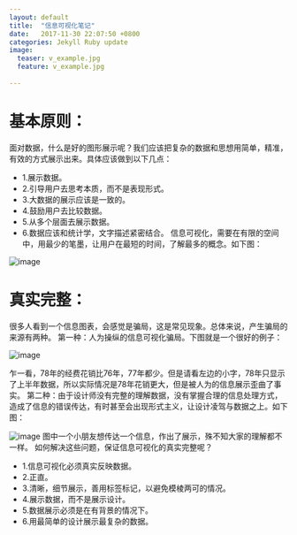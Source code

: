 ```yaml
---
layout: default
title:  "信息可视化笔记"
date:   2017-11-30 22:07:50 +0800
categories: Jekyll Ruby update
image:
  teaser: v_example.jpg
  feature: v_example.jpg
  
---
```

# 基本原则：    
面对数据，什么是好的图形展示呢？我们应该把复杂的数据和思想用简单，精准，有效的方式展示出来。具体应该做到以下几点：  
- 1.展示数据。  
- 2.引导用户去思考本质，而不是表现形式。 
- 3.大数据的展示应该是一致的。 
- 4.鼓励用户去比较数据。
- 5.从多个层面去展示数据。  
- 6.数据应该和统计学，文字描述紧密结合。    信息可视化，需要在有限的空间中，用最少的笔墨，让用户在最短的时间，了解最多的概念。如下图：


![image](http://q3466141541.github.io/images/v_example.jpg)

# 真实完整：    
很多人看到一个信息图表，会感觉是骗局，这是常见现象。总体来说，产生骗局的来源有两种。    第一种：人为操纵的信息可视化骗局。下图就是一个很好的例子：

![image](http://q3466141541.github.io/images/v_example2.jpg)

乍一看，78年的经费花销比76年，77年都少。但是请看左边的小字，78年只显示了上半年数据，所以实际情况是78年花销更大，但是被人为的信息展示歪曲了事实。    第二种：由于设计师没有完整的理解数据，没有掌握合理的信息处理方式，造成了信息的错误传达，有时甚至会出现形式主义，让设计凌驾与数据之上。如下图：

![image](http://q3466141541.github.io/images/v_example3.jpg)
图中一个小朋友想传达一个信息，作出了展示，殊不知大家的理解都不一样。    如何解决这些问题，保证信息可视化的真实完整呢？     
- 1.信息可视化必须真实反映数据。 
- 2.正直。 
- 3.清晰，细节展示，善用标签标记，以避免模棱两可的情况。
- 4.展示数据，而不是展示设计。 
- 5.数据展示必须是在有背景的情况下。 
- 6.用最简单的设计展示最复杂的数据。